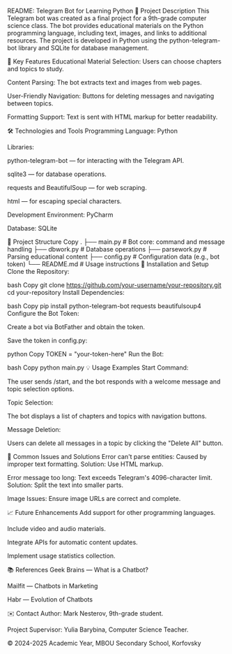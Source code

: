 README: Telegram Bot for Learning Python
📌 Project Description
This Telegram bot was created as a final project for a 9th-grade computer science class. The bot provides educational materials on the Python programming language, including text, images, and links to additional resources. The project is developed in Python using the python-telegram-bot library and SQLite for database management.

🌟 Key Features
Educational Material Selection: Users can choose chapters and topics to study.

Content Parsing: The bot extracts text and images from web pages.

User-Friendly Navigation: Buttons for deleting messages and navigating between topics.

Formatting Support: Text is sent with HTML markup for better readability.

🛠 Technologies and Tools
Programming Language: Python

Libraries:

python-telegram-bot — for interacting with the Telegram API.

sqlite3 — for database operations.

requests and BeautifulSoup — for web scraping.

html — for escaping special characters.

Development Environment: PyCharm

Database: SQLite

📂 Project Structure
Copy
.
├── main.py            # Bot core: command and message handling
├── dbwork.py          # Database operations
├── parsework.py       # Parsing educational content
├── config.py          # Configuration data (e.g., bot token)
└── README.md          # Usage instructions
🚀 Installation and Setup
Clone the Repository:

bash
Copy
git clone https://github.com/your-username/your-repository.git
cd your-repository
Install Dependencies:

bash
Copy
pip install python-telegram-bot requests beautifulsoup4
Configure the Bot Token:

Create a bot via BotFather and obtain the token.

Save the token in config.py:

python
Copy
TOKEN = "your-token-here"
Run the Bot:

bash
Copy
python main.py
💡 Usage Examples
Start Command:

The user sends /start, and the bot responds with a welcome message and topic selection options.

Topic Selection:

The bot displays a list of chapters and topics with navigation buttons.

Message Deletion:

Users can delete all messages in a topic by clicking the "Delete All" button.

🐛 Common Issues and Solutions
Error can't parse entities: Caused by improper text formatting. Solution: Use HTML markup.

Error message too long: Text exceeds Telegram's 4096-character limit. Solution: Split the text into smaller parts.

Image Issues: Ensure image URLs are correct and complete.

📈 Future Enhancements
Add support for other programming languages.

Include video and audio materials.

Integrate APIs for automatic content updates.

Implement usage statistics collection.

📚 References
Geek Brains — What is a Chatbot?

Mailfit — Chatbots in Marketing

Habr — Evolution of Chatbots

✉️ Contact
Author: Mark Nesterov, 9th-grade student.

Project Supervisor: Yulia Barybina, Computer Science Teacher.

© 2024-2025 Academic Year, MBOU Secondary School, Korfovsky
